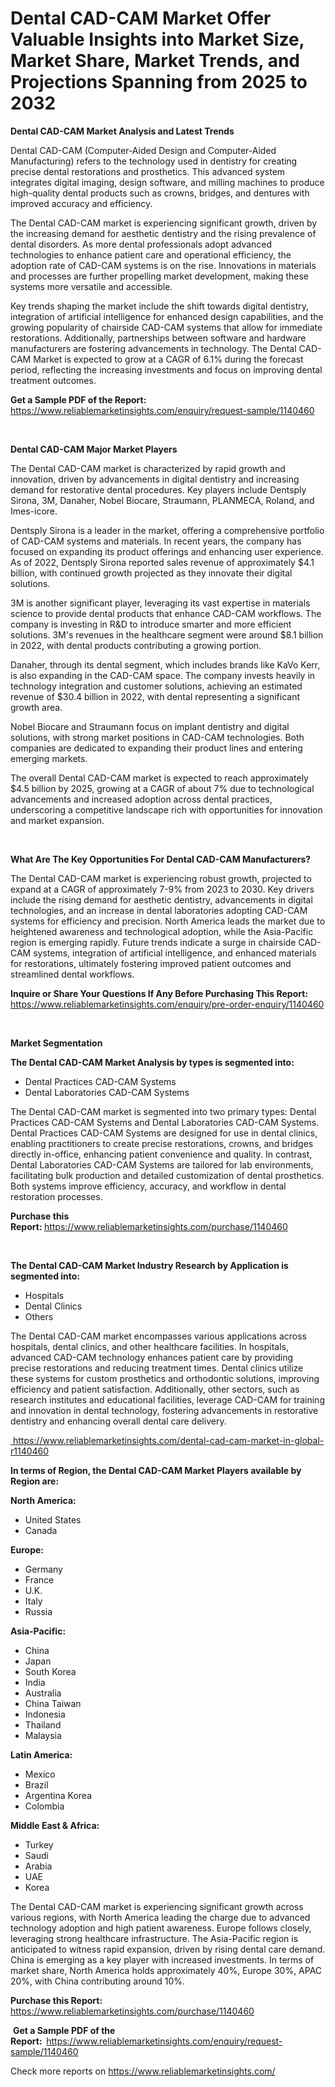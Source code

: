 <p><h1>Dental CAD-CAM Market Offer Valuable Insights into Market Size, Market Share, Market Trends, and Projections Spanning from 2025 to 2032</h1></p><p><strong>Dental CAD-CAM Market Analysis and Latest Trends</strong></p>
<p><p>Dental CAD-CAM (Computer-Aided Design and Computer-Aided Manufacturing) refers to the technology used in dentistry for creating precise dental restorations and prosthetics. This advanced system integrates digital imaging, design software, and milling machines to produce high-quality dental products such as crowns, bridges, and dentures with improved accuracy and efficiency.</p><p>The Dental CAD-CAM market is experiencing significant growth, driven by the increasing demand for aesthetic dentistry and the rising prevalence of dental disorders. As more dental professionals adopt advanced technologies to enhance patient care and operational efficiency, the adoption rate of CAD-CAM systems is on the rise. Innovations in materials and processes are further propelling market development, making these systems more versatile and accessible.</p><p>Key trends shaping the market include the shift towards digital dentistry, integration of artificial intelligence for enhanced design capabilities, and the growing popularity of chairside CAD-CAM systems that allow for immediate restorations. Additionally, partnerships between software and hardware manufacturers are fostering advancements in technology. The Dental CAD-CAM Market is expected to grow at a CAGR of 6.1% during the forecast period, reflecting the increasing investments and focus on improving dental treatment outcomes.</p></p>
<p><strong>Get a Sample PDF of the Report:&nbsp;</strong> <a href="https://www.reliablemarketinsights.com/enquiry/request-sample/1140460?utm_campaign=2631&utm_medium=2&utm_source=Github&utm_content=ia&utm_term=25032025&utm_id=dental-cad-cam">https://www.reliablemarketinsights.com/enquiry/request-sample/1140460</a></p>
<p>&nbsp;</p>
<p><strong>Dental CAD-CAM Major Market Players</strong></p>
<p><p>The Dental CAD-CAM market is characterized by rapid growth and innovation, driven by advancements in digital dentistry and increasing demand for restorative dental procedures. Key players include Dentsply Sirona, 3M, Danaher, Nobel Biocare, Straumann, PLANMECA, Roland, and Imes-icore. </p><p>Dentsply Sirona is a leader in the market, offering a comprehensive portfolio of CAD-CAM systems and materials. In recent years, the company has focused on expanding its product offerings and enhancing user experience. As of 2022, Dentsply Sirona reported sales revenue of approximately $4.1 billion, with continued growth projected as they innovate their digital solutions.</p><p>3M is another significant player, leveraging its vast expertise in materials science to provide dental products that enhance CAD-CAM workflows. The company is investing in R&D to introduce smarter and more efficient solutions. 3M's revenues in the healthcare segment were around $8.1 billion in 2022, with dental products contributing a growing portion.</p><p>Danaher, through its dental segment, which includes brands like KaVo Kerr, is also expanding in the CAD-CAM space. The company invests heavily in technology integration and customer solutions, achieving an estimated revenue of $30.4 billion in 2022, with dental representing a significant growth area.</p><p>Nobel Biocare and Straumann focus on implant dentistry and digital solutions, with strong market positions in CAD-CAM technologies. Both companies are dedicated to expanding their product lines and entering emerging markets.</p><p>The overall Dental CAD-CAM market is expected to reach approximately $4.5 billion by 2025, growing at a CAGR of about 7% due to technological advancements and increased adoption across dental practices, underscoring a competitive landscape rich with opportunities for innovation and market expansion.</p></p>
<p>&nbsp;</p>
<p><strong>What Are The Key Opportunities For Dental CAD-CAM Manufacturers?</strong></p>
<p><p>The Dental CAD-CAM market is experiencing robust growth, projected to expand at a CAGR of approximately 7-9% from 2023 to 2030. Key drivers include the rising demand for aesthetic dentistry, advancements in digital technologies, and an increase in dental laboratories adopting CAD-CAM systems for efficiency and precision. North America leads the market due to heightened awareness and technological adoption, while the Asia-Pacific region is emerging rapidly. Future trends indicate a surge in chairside CAD-CAM systems, integration of artificial intelligence, and enhanced materials for restorations, ultimately fostering improved patient outcomes and streamlined dental workflows.</p></p>
<p><strong>Inquire or Share Your Questions If Any Before Purchasing This Report:</strong> <a href="https://www.reliablemarketinsights.com/enquiry/pre-order-enquiry/1140460?utm_campaign=2631&utm_medium=2&utm_source=Github&utm_content=ia&utm_term=25032025&utm_id=dental-cad-cam">https://www.reliablemarketinsights.com/enquiry/pre-order-enquiry/1140460</a></p>
<p>&nbsp;</p>
<p><strong>Market Segmentation</strong></p>
<p><strong>The Dental CAD-CAM Market Analysis by types is segmented into:</strong></p>
<p><ul><li>Dental Practices CAD-CAM Systems</li><li>Dental Laboratories CAD-CAM Systems</li></ul></p>
<p><p>The Dental CAD-CAM market is segmented into two primary types: Dental Practices CAD-CAM Systems and Dental Laboratories CAD-CAM Systems. Dental Practices CAD-CAM Systems are designed for use in dental clinics, enabling practitioners to create precise restorations, crowns, and bridges directly in-office, enhancing patient convenience and quality. In contrast, Dental Laboratories CAD-CAM Systems are tailored for lab environments, facilitating bulk production and detailed customization of dental prosthetics. Both systems improve efficiency, accuracy, and workflow in dental restoration processes.</p></p>
<p><strong>Purchase this Report:&nbsp;</strong><a href="https://www.reliablemarketinsights.com/purchase/1140460?utm_campaign=2631&utm_medium=2&utm_source=Github&utm_content=ia&utm_term=25032025&utm_id=dental-cad-cam">https://www.reliablemarketinsights.com/purchase/1140460</a></p>
<p>&nbsp;</p>
<p><strong>The Dental CAD-CAM Market Industry Research by Application is segmented into:</strong></p>
<p><ul><li>Hospitals</li><li>Dental Clinics</li><li>Others</li></ul></p>
<p><p>The Dental CAD-CAM market encompasses various applications across hospitals, dental clinics, and other healthcare facilities. In hospitals, advanced CAD-CAM technology enhances patient care by providing precise restorations and reducing treatment times. Dental clinics utilize these systems for custom prosthetics and orthodontic solutions, improving efficiency and patient satisfaction. Additionally, other sectors, such as research institutes and educational facilities, leverage CAD-CAM for training and innovation in dental technology, fostering advancements in restorative dentistry and enhancing overall dental care delivery.</p></p>
<p><a href="https://www.reliablemarketinsights.com/dental-cad-cam-market-in-global-r1140460?utm_campaign=2631&utm_medium=2&utm_source=Github&utm_content=ia&utm_term=25032025&utm_id=dental-cad-cam">&nbsp;https://www.reliablemarketinsights.com/dental-cad-cam-market-in-global-r1140460</a></p>
<p><strong>In terms of Region, the Dental CAD-CAM Market Players available by Region are:</strong></p>
<p>
    <p> <strong> North America: </strong>
        <ul>
            <li>United States</li>
            <li>Canada</li>
        </ul>
        </p> 
    <p> <strong> Europe: </strong>
        <ul>
            <li>Germany</li>
            <li>France</li>
            <li>U.K.</li>
            <li>Italy</li>
            <li>Russia</li>
        </ul>
        </p> 
    <p> <strong> Asia-Pacific: </strong>
        <ul>
            <li>China</li>
            <li>Japan</li>
            <li>South Korea</li>
            <li>India</li>
            <li>Australia</li>
            <li>China Taiwan</li>
            <li>Indonesia</li>
            <li>Thailand</li>
            <li>Malaysia</li>
        </ul>
        </p> 
    <p> <strong> Latin America: </strong>
        <ul>
            <li>Mexico</li>
            <li>Brazil</li>
            <li>Argentina Korea</li>
            <li>Colombia</li>
        </ul>
        </p> 
    <p> <strong> Middle East & Africa: </strong>
        <ul>
            <li>Turkey</li>
            <li>Saudi</li>
            <li>Arabia</li>
            <li>UAE</li>
            <li>Korea</li>
        </ul>
    </p>
    </p>
<p><p>The Dental CAD-CAM market is experiencing significant growth across various regions, with North America leading the charge due to advanced technology adoption and high patient awareness. Europe follows closely, leveraging strong healthcare infrastructure. The Asia-Pacific region is anticipated to witness rapid expansion, driven by rising dental care demand. China is emerging as a key player with increased investments. In terms of market share, North America holds approximately 40%, Europe 30%, APAC 20%, with China contributing around 10%.</p></p>
<p><strong>Purchase this Report: </strong><a href="https://www.reliablemarketinsights.com/purchase/1140460?utm_campaign=2631&utm_medium=2&utm_source=Github&utm_content=ia&utm_term=25032025&utm_id=dental-cad-cam">https://www.reliablemarketinsights.com/purchase/1140460</a></p>
<p>&nbsp;<strong>Get a Sample PDF of the Report:&nbsp;&nbsp;</strong><a href="https://www.reliablemarketinsights.com/enquiry/request-sample/1140460?utm_campaign=2631&utm_medium=2&utm_source=Github&utm_content=ia&utm_term=25032025&utm_id=dental-cad-cam">https://www.reliablemarketinsights.com/enquiry/request-sample/1140460</a></p>
<p><strong></strong></p>
<p>Check more reports on <a href="https://www.reliablemarketinsights.com/?utm_campaign=2631&utm_medium=2&utm_source=Github&utm_content=ia&utm_term=25032025&utm_id=dental-cad-cam">https://www.reliablemarketinsights.com/</a></p>